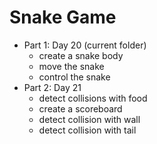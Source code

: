 # Snake Game
- Part 1: Day 20  (current folder)
  - create a snake body
  - move the snake
  - control the snake
- Part 2: Day 21
  - detect collisions with food
  - create a scoreboard
  - detect collision with wall
  - detect collision with tail
